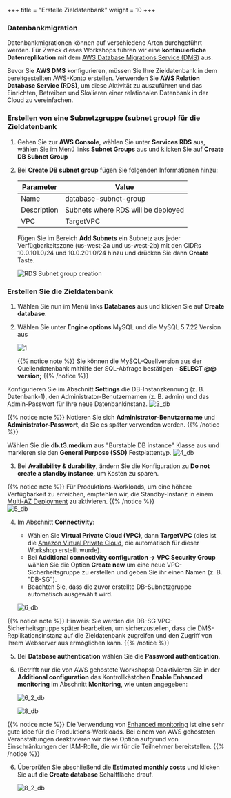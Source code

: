 +++
title = "Erstelle Zieldatenbank"
weight = 10
+++

### Datenbankmigration

Datenbankmigrationen können auf verschiedene Arten durchgeführt werden. 
Für Zweck dieses Workshops führen wir eine **kontinuierliche Datenreplikation** mit 
dem <a href = "https://aws.amazon.com/dms/" durch = "_ blank">AWS Database Migrations Service (DMS)</a> aus.

Bevor Sie **AWS DMS** konfigurieren, müssen Sie Ihre Zieldatenbank in dem bereitgestellten 
AWS-Konto erstellen. Verwenden Sie **AWS Relation Database Service (RDS)**, um diese Aktivität 
zu auszuführen und das Einrichten, Betreiben und Skalieren einer relationalen Datenbank in der Cloud zu vereinfachen.

### Erstellen von eine Subnetzgruppe (subnet group) für die Zieldatenbank

1. Gehen Sie zur **AWS Console**, wählen Sie unter **Services** **RDS** aus, 
wählen Sie im Menü links **Subnet Groups** aus und klicken Sie auf **Create DB Subnet Group**

2. Bei **Create DB subnet group** fügen Sie folgenden Informationen hinzu:

    | Parameter           | Value                    |
    | ------------------- | ------------------------ |
    | Name                | database-subnet-group     |
    | Description         | Subnets where RDS will be deployed |
    | VPC      | TargetVPC            |

    Fügen Sie im Bereich **Add Subnets** ein Subnetz aus jeder Verfügbarkeitszone (us-west-2a und us-west-2b) mit den CIDRs 10.0.101.0/24 und 10.0.201.0/24 hinzu und drücken Sie dann **Create** Taste.

    ![RDS Subnet group creation](/db-mig/db-subnet-group.en.png)    

### Erstellen Sie die Zieldatenbank    

1. Wählen Sie nun im Menü links **Databases** aus und klicken Sie auf **Create database**.
2. Wählen Sie unter **Engine options** MySQL und die MySQL 5.7.22 Version aus

    ![1](/db-mig/1.png)


    {{% notice note %}}
Sie können die MySQL-Quellversion aus der Quellendatenbank mithilfe der SQL-Abfrage bestätigen - **SELECT @@ version;**
{{% /notice %}}

Konfigurieren Sie im Abschnitt **Settings** die DB-Instanzkennung (z. B. Datenbank-1), 
den Administrator-Benutzernamen (z. B. admin) und das Admin-Passwort für Ihre neue Datenbankinstanz.
    ![3_db](/db-mig/3_db.png)

{{% notice note %}}
Notieren Sie sich **Administrator-Benutzername** und **Administrator-Passwort**, da Sie es später verwenden werden.
{{% /notice %}}

Wählen Sie die **db.t3.medium** aus "Burstable DB instance" Klasse aus und markieren sie den **General Purpose (SSD)** Festplattentyp.
    ![4_db](/db-mig/4_db.png)

3. Bei **Availability & durability**, ändern Sie die Konfiguration zu **Do not create a standby instance**, um Kosten zu sparen.

{{% notice note %}}
Für Produktions-Workloads, um eine höhere Verfügbarkeit zu erreichen, empfehlen wir, die Standby-Instanz in einem 
<a href="https://docs.aws.amazon.com/AmazonRDS/latest/UserGuide/Concepts.MultiAZ.html" target="_blank">Multi-AZ Deployment</a> zu aktivieren.
{{% /notice %}}  
    ![5_db](/db-mig/5_db.png)

4. Im Abschnitt **Connectivity**:
    * Wählen Sie **Virtual Private Cloud (VPC)**, dann **TargetVPC** (dies ist die <a href="https://aws.amazon.com/vpc/" target="_blank"> Amazon Virtual Private Cloud</a>, 
    die automatisch für dieser Workshop erstellt wurde).
    * Bei **Additional connectivity configuration -> VPC Security Group** wählen Sie die Option **Create new** um eine neue VPC-Sicherheitsgruppe zu erstellen 
    und geben Sie ihr einen Namen (z. B. "DB-SG").
    * Beachten Sie, dass die zuvor erstellte DB-Subnetzgruppe automatisch ausgewählt wird.

    ![6_db](/db-mig/6_db.png)


{{% notice note %}}
Hinweis: Sie werden die DB-SG VPC-Sicherheitsgruppe später bearbeiten, um sicherzustellen, dass die DMS-Replikationsinstanz auf 
die Zieldatenbank zugreifen und den Zugriff von Ihrem Webserver aus ermöglichen kann.
{{% /notice %}}

5. Bei **Database authentication** wählen Sie die **Password authentication**.

6. (Betrifft nur die von AWS gehostete Workshops) Deaktivieren Sie in der **Additional configuration** 
das Kontrollkästchen **Enable Enhanced monitoring** im Abschnitt **Monitoring**, wie unten angegeben:

    ![6_2_db](/db-mig/6_2_db.png)

    ![8_db](/db-mig/8_db.png)

{{% notice note %}}
Die Verwendung von <a href="https://docs.aws.amazon.com/AmazonRDS/latest/UserGuide/USER_Monitoring.OS.html" target="_blank">Enhanced monitoring</a> 
ist eine sehr gute Idee für die Produktions-Workloads. Bei einem von AWS gehosteten Veranstaltungen deaktivieren wir diese Option 
aufgrund von Einschränkungen der IAM-Rolle, die wir für die Teilnehmer bereitstellen.
{{% /notice %}}

6. Überprüfen Sie abschließend die **Estimated monthly costs** und klicken Sie auf die **Create database** Schaltfläche drauf.

   ![8_2_db](/db-mig/8_2_db.png)
